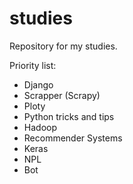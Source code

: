 # studies

Repository for my studies.

Priority list:

<ul>
  <li>Django</li>  
  <li>Scrapper (Scrapy)</li>
  <li>Ploty</li>
  <li>Python tricks and tips</li>
  <li>Hadoop</li>
  <li>Recommender Systems</li>
  <li>Keras</li>
  <li>NPL</li>
  <li>Bot</li>
</ul>

